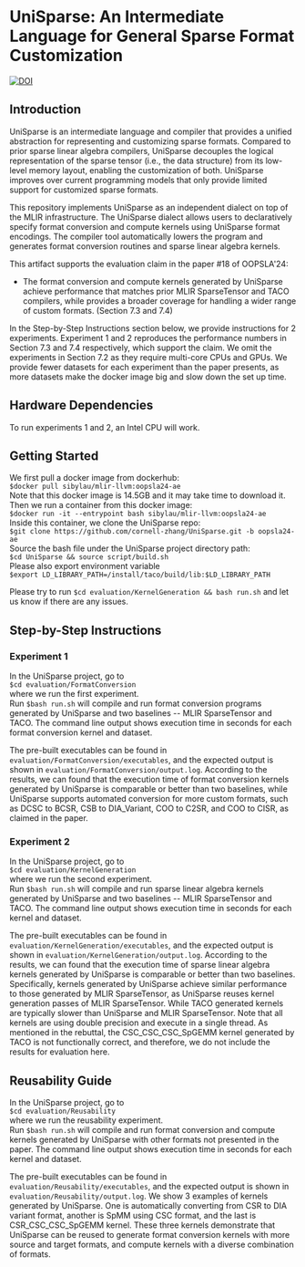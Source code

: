 # UniSparse: An Intermediate Language for General Sparse Format Customization
[![DOI](https://zenodo.org/badge/452907292.svg)](https://zenodo.org/doi/10.5281/zenodo.10464499)

## Introduction  
UniSparse is an intermediate language and compiler that provides a unified abstraction for representing and customizing sparse formats. Compared to prior sparse linear algebra compilers, UniSparse decouples the logical representation of the sparse tensor (i.e., the data structure) from its low-level memory layout, enabling the customization of both. UniSparse improves over current programming models that only provide limited support for customized sparse formats.

This repository implements UniSparse as an independent dialect on top of the MLIR infrastructure. The UniSparse  dialect allows users to declaratively specify format conversion and compute kernels using UniSparse format encodings. The compiler tool automatically lowers the program and generates format conversion routines and sparse linear algebra kernels.

This artifact supports the evaluation claim in the paper #18 of OOPSLA'24:
  - The format conversion and compute kernels generated by UniSparse achieve performance that matches prior MLIR SparseTensor and TACO compilers, while provides a broader coverage for handling a wider range of custom formats. (Section 7.3 and 7.4)

In the Step-by-Step Instructions section below, we provide instructions for 2 experiments. Experiment 1 and 2 reproduces the performance numbers in Section 7.3 and 7.4 respectively, which support the claim. We omit the experiments in Section 7.2 as they require multi-core CPUs and GPUs. We provide fewer datasets for each experiment than the paper presents, as more datasets make the docker image big and slow down the set up time.

## Hardware Dependencies

To run experiments 1 and 2, an Intel CPU will work.

## Getting Started
We first pull a docker image from dockerhub:  
`$docker pull sibylau/mlir-llvm:oopsla24-ae`  
Note that this docker image is 14.5GB and it may take time to download it.  
Then we run a container from this docker image:  
`$docker run -it --entrypoint bash sibylau/mlir-llvm:oopsla24-ae`  
Inside this container, we clone the UniSparse repo:  
`$git clone https://github.com/cornell-zhang/UniSparse.git -b oopsla24-ae`  
Source the bash file under the UniSparse project directory path:  
`$cd UniSparse && source script/build.sh`    
Please also export environment variable    
`$export LD_LIBRARY_PATH=/install/taco/build/lib:$LD_LIBRARY_PATH`  

Please try to run `$cd evaluation/KernelGeneration && bash run.sh` and let us know if there are any issues.

## Step-by-Step Instructions
### Experiment 1
In the UniSparse project, go to  
`$cd evaluation/FormatConversion`  
where we run the first experiment.  
Run `$bash run.sh` will compile and run format conversion programs generated by UniSparse and two baselines -- MLIR SparseTensor and TACO. The command line output shows execution time in seconds for each format conversion kernel and dataset.

The pre-built executables can be found in `evaluation/FormatConversion/executables`, and the expected output is shown in `evaluation/FormatConversion/output.log`. According to the results, we can found that the execution time of format conversion kernels generated by UniSparse is comparable or better than two baselines, while UniSparse supports automated conversion for more custom formats, such as DCSC to BCSR, CSB to DIA_Variant, COO to C2SR, and COO to CISR, as claimed in the paper.

### Experiment 2
In the UniSparse project, go to  
`$cd evaluation/KernelGeneration`  
where we run the second experiment.  
Run `$bash run.sh` will compile and run sparse linear algebra kernels generated by UniSparse and two baselines -- MLIR SparseTensor and TACO. The command line output shows execution time in seconds for each kernel and dataset.

The pre-built executables can be found in `evaluation/KernelGeneration/executables`, and the expected output is shown in `evaluation/KernelGeneration/output.log`. According to the results, we can found that the execution time of sparse linear algebra kernels generated by UniSparse is comparable or better than two baselines. Specifically, kernels generated by UniSparse achieve similar performance to those generated by MLIR SparseTensor, as UniSparse reuses kernel generation passes of MLIR SparseTensor. While TACO generated kernels are typically slower than UniSparse and MLIR SparseTensor. Note that all kernels are using double precision and execute in a single thread. As mentioned in the rebuttal, the CSC_CSC_CSC_SpGEMM kernel generated by TACO is not functionally correct, and therefore, we do not include the results for evaluation here.

## Reusability Guide
In the UniSparse project, go to  
`$cd evaluation/Reusability`  
where we run the reusability experiment.  
Run `$bash run.sh` will compile and run format conversion and compute kernels generated by UniSparse with other formats not presented in the paper. The command line output shows execution time in seconds for each kernel and dataset.

The pre-built executables can be found in `evaluation/Reusability/executables`, and the expected output is shown in `evaluation/Reusability/output.log`. We show 3 examples of kernels generated by UniSparse. One is automatically converting from CSR to DIA variant format, another is SpMM using CSC format, and the last is CSR_CSC_CSC_SpGEMM kernel. These three kernels demonstrate that UniSparse can be reused to generate format conversion kernels with more source and target formats, and compute kernels with a diverse combination of formats.

